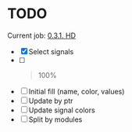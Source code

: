 # TODO

Current job: [0.3.1. HD](https://github.com/tieugene/iosc.py/issues/191)

- [x] Select signals
- [ ] >100%
- [ ] Initial fill (name, color, values)
- [ ] Update by ptr
- [ ] Update signal colors
- [ ] Split by modules
